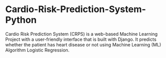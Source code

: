 # Cardio-Risk-Prediction-System-Python
Cardio Risk Prediction System (CRPS) is a web-based Machine Learning Project with a user-friendly interface that is built with Django. It predicts whether the patient has heart disease or not using Machine Learning (ML) Algorithm Logistic Regression.
